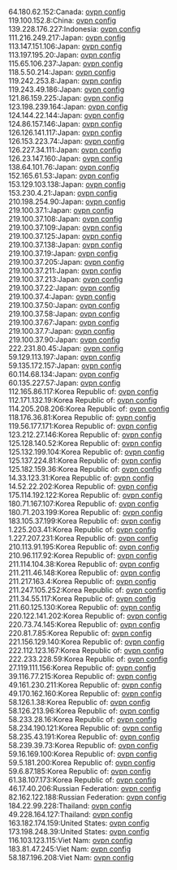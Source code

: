 64.180.62.152:Canada: [ovpn config](vpn/64_180_62_152.ovpn)  
119.100.152.8:China: [ovpn config](vpn/119_100_152_8.ovpn)  
139.228.176.227:Indonesia: [ovpn config](vpn/139_228_176_227.ovpn)  
111.216.249.217:Japan: [ovpn config](vpn/111_216_249_217.ovpn)  
113.147.151.106:Japan: [ovpn config](vpn/113_147_151_106.ovpn)  
113.197.195.20:Japan: [ovpn config](vpn/113_197_195_20.ovpn)  
115.65.106.237:Japan: [ovpn config](vpn/115_65_106_237.ovpn)  
118.5.50.214:Japan: [ovpn config](vpn/118_5_50_214.ovpn)  
119.242.253.8:Japan: [ovpn config](vpn/119_242_253_8.ovpn)  
119.243.49.186:Japan: [ovpn config](vpn/119_243_49_186.ovpn)  
121.86.159.225:Japan: [ovpn config](vpn/121_86_159_225.ovpn)  
123.198.239.164:Japan: [ovpn config](vpn/123_198_239_164.ovpn)  
124.144.22.144:Japan: [ovpn config](vpn/124_144_22_144.ovpn)  
124.86.157.146:Japan: [ovpn config](vpn/124_86_157_146.ovpn)  
126.126.141.117:Japan: [ovpn config](vpn/126_126_141_117.ovpn)  
126.153.223.74:Japan: [ovpn config](vpn/126_153_223_74.ovpn)  
126.227.34.111:Japan: [ovpn config](vpn/126_227_34_111.ovpn)  
126.23.147.160:Japan: [ovpn config](vpn/126_23_147_160.ovpn)  
138.64.101.76:Japan: [ovpn config](vpn/138_64_101_76.ovpn)  
152.165.61.53:Japan: [ovpn config](vpn/152_165_61_53.ovpn)  
153.129.103.138:Japan: [ovpn config](vpn/153_129_103_138.ovpn)  
153.230.4.21:Japan: [ovpn config](vpn/153_230_4_21.ovpn)  
210.198.254.90:Japan: [ovpn config](vpn/210_198_254_90.ovpn)  
219.100.37.1:Japan: [ovpn config](vpn/219_100_37_1.ovpn)  
219.100.37.108:Japan: [ovpn config](vpn/219_100_37_108.ovpn)  
219.100.37.109:Japan: [ovpn config](vpn/219_100_37_109.ovpn)  
219.100.37.125:Japan: [ovpn config](vpn/219_100_37_125.ovpn)  
219.100.37.138:Japan: [ovpn config](vpn/219_100_37_138.ovpn)  
219.100.37.19:Japan: [ovpn config](vpn/219_100_37_19.ovpn)  
219.100.37.205:Japan: [ovpn config](vpn/219_100_37_205.ovpn)  
219.100.37.211:Japan: [ovpn config](vpn/219_100_37_211.ovpn)  
219.100.37.213:Japan: [ovpn config](vpn/219_100_37_213.ovpn)  
219.100.37.22:Japan: [ovpn config](vpn/219_100_37_22.ovpn)  
219.100.37.4:Japan: [ovpn config](vpn/219_100_37_4.ovpn)  
219.100.37.50:Japan: [ovpn config](vpn/219_100_37_50.ovpn)  
219.100.37.58:Japan: [ovpn config](vpn/219_100_37_58.ovpn)  
219.100.37.67:Japan: [ovpn config](vpn/219_100_37_67.ovpn)  
219.100.37.7:Japan: [ovpn config](vpn/219_100_37_7.ovpn)  
219.100.37.90:Japan: [ovpn config](vpn/219_100_37_90.ovpn)  
222.231.80.45:Japan: [ovpn config](vpn/222_231_80_45.ovpn)  
59.129.113.197:Japan: [ovpn config](vpn/59_129_113_197.ovpn)  
59.135.172.157:Japan: [ovpn config](vpn/59_135_172_157.ovpn)  
60.114.68.134:Japan: [ovpn config](vpn/60_114_68_134.ovpn)  
60.135.227.57:Japan: [ovpn config](vpn/60_135_227_57.ovpn)  
112.165.86.117:Korea Republic of: [ovpn config](vpn/112_165_86_117.ovpn)  
112.171.132.19:Korea Republic of: [ovpn config](vpn/112_171_132_19.ovpn)  
114.205.208.206:Korea Republic of: [ovpn config](vpn/114_205_208_206.ovpn)  
118.176.36.81:Korea Republic of: [ovpn config](vpn/118_176_36_81.ovpn)  
119.56.177.171:Korea Republic of: [ovpn config](vpn/119_56_177_171.ovpn)  
123.212.27.146:Korea Republic of: [ovpn config](vpn/123_212_27_146.ovpn)  
125.128.140.52:Korea Republic of: [ovpn config](vpn/125_128_140_52.ovpn)  
125.132.199.104:Korea Republic of: [ovpn config](vpn/125_132_199_104.ovpn)  
125.137.224.81:Korea Republic of: [ovpn config](vpn/125_137_224_81.ovpn)  
125.182.159.36:Korea Republic of: [ovpn config](vpn/125_182_159_36.ovpn)  
14.33.123.31:Korea Republic of: [ovpn config](vpn/14_33_123_31.ovpn)  
14.52.22.202:Korea Republic of: [ovpn config](vpn/14_52_22_202.ovpn)  
175.114.192.122:Korea Republic of: [ovpn config](vpn/175_114_192_122.ovpn)  
180.71.167.107:Korea Republic of: [ovpn config](vpn/180_71_167_107.ovpn)  
180.71.203.199:Korea Republic of: [ovpn config](vpn/180_71_203_199.ovpn)  
183.105.37.199:Korea Republic of: [ovpn config](vpn/183_105_37_199.ovpn)  
1.225.203.41:Korea Republic of: [ovpn config](vpn/1_225_203_41.ovpn)  
1.227.207.231:Korea Republic of: [ovpn config](vpn/1_227_207_231.ovpn)  
210.113.91.195:Korea Republic of: [ovpn config](vpn/210_113_91_195.ovpn)  
210.96.117.92:Korea Republic of: [ovpn config](vpn/210_96_117_92.ovpn)  
211.114.104.38:Korea Republic of: [ovpn config](vpn/211_114_104_38.ovpn)  
211.211.46.148:Korea Republic of: [ovpn config](vpn/211_211_46_148.ovpn)  
211.217.163.4:Korea Republic of: [ovpn config](vpn/211_217_163_4.ovpn)  
211.247.105.252:Korea Republic of: [ovpn config](vpn/211_247_105_252.ovpn)  
211.34.55.117:Korea Republic of: [ovpn config](vpn/211_34_55_117.ovpn)  
211.60.125.130:Korea Republic of: [ovpn config](vpn/211_60_125_130.ovpn)  
220.122.141.202:Korea Republic of: [ovpn config](vpn/220_122_141_202.ovpn)  
220.73.74.145:Korea Republic of: [ovpn config](vpn/220_73_74_145.ovpn)  
220.81.7.85:Korea Republic of: [ovpn config](vpn/220_81_7_85.ovpn)  
221.156.129.140:Korea Republic of: [ovpn config](vpn/221_156_129_140.ovpn)  
222.112.123.167:Korea Republic of: [ovpn config](vpn/222_112_123_167.ovpn)  
222.233.228.59:Korea Republic of: [ovpn config](vpn/222_233_228_59.ovpn)  
27.119.111.156:Korea Republic of: [ovpn config](vpn/27_119_111_156.ovpn)  
39.116.77.215:Korea Republic of: [ovpn config](vpn/39_116_77_215.ovpn)  
49.161.230.211:Korea Republic of: [ovpn config](vpn/49_161_230_211.ovpn)  
49.170.162.160:Korea Republic of: [ovpn config](vpn/49_170_162_160.ovpn)  
58.126.1.38:Korea Republic of: [ovpn config](vpn/58_126_1_38.ovpn)  
58.126.213.96:Korea Republic of: [ovpn config](vpn/58_126_213_96.ovpn)  
58.233.28.16:Korea Republic of: [ovpn config](vpn/58_233_28_16.ovpn)  
58.234.190.121:Korea Republic of: [ovpn config](vpn/58_234_190_121.ovpn)  
58.235.43.191:Korea Republic of: [ovpn config](vpn/58_235_43_191.ovpn)  
58.239.39.73:Korea Republic of: [ovpn config](vpn/58_239_39_73.ovpn)  
59.16.169.100:Korea Republic of: [ovpn config](vpn/59_16_169_100.ovpn)  
59.5.181.200:Korea Republic of: [ovpn config](vpn/59_5_181_200.ovpn)  
59.6.87.185:Korea Republic of: [ovpn config](vpn/59_6_87_185.ovpn)  
61.38.107.173:Korea Republic of: [ovpn config](vpn/61_38_107_173.ovpn)  
46.17.40.206:Russian Federation: [ovpn config](vpn/46_17_40_206.ovpn)  
82.162.122.188:Russian Federation: [ovpn config](vpn/82_162_122_188.ovpn)  
184.22.99.228:Thailand: [ovpn config](vpn/184_22_99_228.ovpn)  
49.228.164.127:Thailand: [ovpn config](vpn/49_228_164_127.ovpn)  
163.182.174.159:United States: [ovpn config](vpn/163_182_174_159.ovpn)  
173.198.248.39:United States: [ovpn config](vpn/173_198_248_39.ovpn)  
116.103.123.115:Viet Nam: [ovpn config](vpn/116_103_123_115.ovpn)  
183.81.47.245:Viet Nam: [ovpn config](vpn/183_81_47_245.ovpn)  
58.187.196.208:Viet Nam: [ovpn config](vpn/58_187_196_208.ovpn)  
